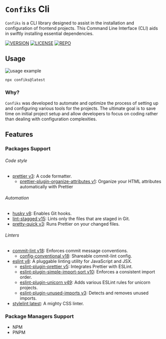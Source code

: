 # `Confiks` Cli

`Confiks` is a CLI library designed to assist in the installation and configuration of frontend projects. This Command
Line Interface (CLI) aids in swiftly installing essential dependencies.

[![VERSION](https://img.shields.io/npm/v/confiks)][confiksNpm]
[![LICENSE](https://img.shields.io/npm/l/confiks)](LICENSE)
[![REPO](https://img.shields.io/badge/repo-GITHUB-blue)][confiksRepo]

## Usage

![usage example][confiksDemo]

```shell
npx confiks@latest
```

### Why?

`Confiks` was developed to automate and optimize the process of setting up and configuring various tools for the
projects. The ultimate goal is to save time on initial project setup and allow developers to focus on coding rather than
dealing with configuration complexities.

## Features

### Packages Support

###### Code style

- [prettier v3][prettier]: A code formatter.
  - [prettier-plugin-organize-attributes v1][prettier-plugin-organize-attributes]: Organize your HTML attributes automatically with Prettier

###### Automation

- [husky v8][husky]: Enables Git hooks.
- [lint-stagged v15][lint-stagged]: Lints only the files that are staged in Git.
- [pretty-quick v3][pretty-quick]: Runs Prettier on your changed files.

###### Linters

- [commit-lint v18][commit-lint]: Enforces commit message conventions.
  - [config-conventional v18][config-conventional]: Shareable commit-lint config.
- [eslint v8][eslint]: A pluggable linting utility for JavaScript and JSX.
  - [eslint-plugin-prettier v5][eslint-plugin-prettier]: Integrates Prettier with ESLint.
  - [eslint-plugin-simple-import-sort v10][eslint-plugin-simple-import-sort]: Enforces a consistent import order.
  - [eslint-plugin-unicorn v49][eslint-plugin-unicorn]: Adds various ESLint rules for unicorn projects.
  - [eslint-plugin-unused-imports v3][eslint-plugin-unused-imports]: Detects and removes unused imports.
- [stylelint latest][stylelint]: A mighty CSS linter.

### Package Managers Support

- NPM
- PNPM

[//]: # 'Aliases:'
[confiksNpm]: https://www.npmjs.com/package/confiks
[confiksRepo]: https://github.com/Kordrad/Confiks
[confiksDemo]: https://github.com/Kordrad/Confiks/blob/master/readme/demo.gif?raw=true
[commit-lint]: https://commitlint.js.org/
[config-conventional]: https://www.npmjs.com/package/@commitlint/config-conventional
[eslint]: https://eslint.org/
[eslint-plugin-prettier]: https://github.com/prettier/eslint-plugin-prettier
[eslint-plugin-simple-import-sort]: https://github.com/lydell/eslint-plugin-simple-import-sort
[eslint-plugin-unicorn]: https://github.com/sindresorhus/eslint-plugin-unicorn
[eslint-plugin-unused-imports]: https://github.com/sweepline/eslint-plugin-unused-imports
[husky]: https://typicode.github.io/husky/
[lint-stagged]: https://github.com/lint-staged/lint-staged
[prettier]: https://prettier.io/
[prettier-plugin-organize-attributes]: https://github.com/NiklasPor/prettier-plugin-organize-attributes
[pretty-quick]: https://github.com/azz/pretty-quick
[stylelint]: https://stylelint.io/
